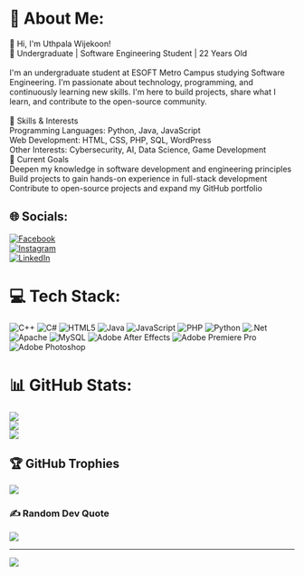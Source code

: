 # 💫 About Me:
👋 Hi, I'm Uthpala Wijekoon!<br>🌱 Undergraduate | Software Engineering Student | 22 Years Old<br><br>I'm an undergraduate student at ESOFT Metro Campus studying Software Engineering. I'm passionate about technology, programming, and continuously learning new skills. I'm here to build projects, share what I learn, and contribute to the open-source community.<br><br>🚀 Skills & Interests<br>Programming Languages: Python, Java, JavaScript<br>Web Development: HTML, CSS, PHP, SQL, WordPress<br>Other Interests: Cybersecurity, AI, Data Science, Game Development<br>🎯 Current Goals<br>Deepen my knowledge in software development and engineering principles<br>Build projects to gain hands-on experience in full-stack development<br>Contribute to open-source projects and expand my GitHub portfolio


## 🌐 Socials:
[![Facebook](https://img.shields.io/badge/Facebook-%231877F2.svg?logo=Facebook&logoColor=white)](https://facebook.com/uthpalwijekoon ) <br>[![Instagram](https://img.shields.io/badge/Instagram-%23E4405F.svg?logo=Instagram&logoColor=white)](https://instagram.com/uthpala_uki) <br>[![LinkedIn](https://img.shields.io/badge/LinkedIn-%230077B5.svg?logo=linkedin&logoColor=white)](https://linkedin.com/in/Uthpala(Uki)Wijekoon) 

# 💻 Tech Stack:
![C++](https://img.shields.io/badge/c++-%2300599C.svg?style=for-the-badge&logo=c%2B%2B&logoColor=white) ![C#](https://img.shields.io/badge/c%23-%23239120.svg?style=for-the-badge&logo=csharp&logoColor=white) ![HTML5](https://img.shields.io/badge/html5-%23E34F26.svg?style=for-the-badge&logo=html5&logoColor=white) ![Java](https://img.shields.io/badge/java-%23ED8B00.svg?style=for-the-badge&logo=openjdk&logoColor=white) ![JavaScript](https://img.shields.io/badge/javascript-%23323330.svg?style=for-the-badge&logo=javascript&logoColor=%23F7DF1E) ![PHP](https://img.shields.io/badge/php-%23777BB4.svg?style=for-the-badge&logo=php&logoColor=white) ![Python](https://img.shields.io/badge/python-3670A0?style=for-the-badge&logo=python&logoColor=ffdd54) ![.Net](https://img.shields.io/badge/.NET-5C2D91?style=for-the-badge&logo=.net&logoColor=white) ![Apache](https://img.shields.io/badge/apache-%23D42029.svg?style=for-the-badge&logo=apache&logoColor=white) ![MySQL](https://img.shields.io/badge/mysql-4479A1.svg?style=for-the-badge&logo=mysql&logoColor=white) ![Adobe After Effects](https://img.shields.io/badge/Adobe%20After%20Effects-9999FF.svg?style=for-the-badge&logo=Adobe%20After%20Effects&logoColor=white) ![Adobe Premiere Pro](https://img.shields.io/badge/Adobe%20Premiere%20Pro-9999FF.svg?style=for-the-badge&logo=Adobe%20Premiere%20Pro&logoColor=white) ![Adobe Photoshop](https://img.shields.io/badge/adobe%20photoshop-%2331A8FF.svg?style=for-the-badge&logo=adobe%20photoshop&logoColor=white)
# 📊 GitHub Stats:
![](https://github-readme-stats.vercel.app/api?username=Ukihanter&theme=cobalt&hide_border=false&include_all_commits=true&count_private=true)<br/>
![](https://github-readme-streak-stats.herokuapp.com/?user=Ukihanter&theme=cobalt&hide_border=false)<br/>
![](https://github-readme-stats.vercel.app/api/top-langs/?username=Ukihanter&theme=cobalt&hide_border=false&include_all_commits=true&count_private=true&layout=compact)

## 🏆 GitHub Trophies
![](https://github-profile-trophy.vercel.app/?username=Ukihanter&theme=radical&no-frame=false&no-bg=true&margin-w=4)

### ✍️ Random Dev Quote
![](https://quotes-github-readme.vercel.app/api?type=horizontal&theme=radical)

---
[![](https://visitcount.itsvg.in/api?id=Ukihanter&icon=0&color=0)](https://visitcount.itsvg.in)

<!-- Proudly created with GPRM ( https://gprm.itsvg.in ) -->
